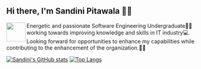 ## Hi there, I'm Sandini Pitawala 👩‍💻


<img align="left" src="https://user-images.githubusercontent.com/67331586/136979825-2377fb29-d1df-4ded-9973-8a59db627709.png" width="50" height="50"/>  

Energetic and passionate Software Engineering Undergraduate👩‍🎓 working towards improving knowledge and skills in IT industry💻. 
Looking forward for opportunities to enhance my capabilities while contributing to the enhancement of the organization.🙇‍♀️ 


[![Sandini's GitHub stats](https://github-readme-stats.vercel.app/api?username=Sandinipitawala)](https://github.com/Sandinipitawala/github-readme-stats)
[![Top Langs](https://github-readme-stats.vercel.app/api/top-langs/?username=Sandinipitawala&layout=compact)](https://github.com/Sandinipitawala/github-readme-stats)



